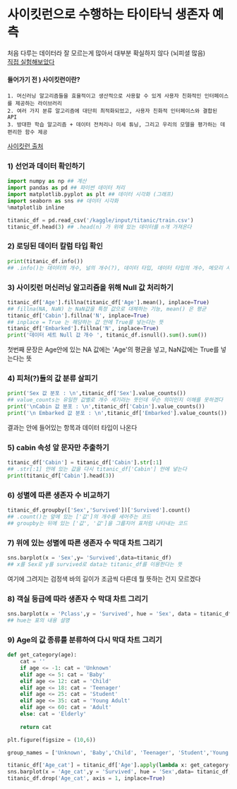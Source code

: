 # 사이킷런으로 수행하는 타이타닉 생존자 예측
처음 다루는 데이터라 잘 모르는게 많아서 대부분 확실하지 않다 (뇌피셜 많음)   
[직접 실험해보았다](https://colab.research.google.com/drive/1rYIpGkYmJ1BktWhK8E4XfIyGWBLg3Gu6)   
#### 들어가기 전 ) 사이킷런이란? 
```
1. 머신러닝 알고리즘들을 효율적이고 생산적으로 사용할 수 있게 사용자 친화적인 인터페이스를 제공하는 라이브러리
2. 여러 가지 분류 알고리즘에 대단히 최적화되었고, 사용자 친화적 인터페이스와 결합된 API
3. 방대한 학습 알고리즘 + 데이터 전처리나 미세 튜닝, 그리고 우리의 모델을 평가하는 데 편리한 함수 제공
```

[사이킷런 출처](http://www.datamarket.kr/xe/index.php?mid=board_oFxn34&listStyle=gallery&document_srl=25783)

### 1) 선언과 데이터 확인하기

```python
import numpy as np ## 계산
import pandas as pd ## 파이썬 데이터 처리
import matplotlib.pyplot as plt ## 데이터 시각화 (그래프)
import seaborn as sns ## 데이터 시각화
%matplotlib inline

titanic_df = pd.read_csv('/kaggle/input/titanic/train.csv')
titanic_df.head(3) ## .head(n) 가 위에 있는 데이터를 n개 가져온다
```

### 2) 로딩된 데이터 칼럼 타입 확인

```python
print(titanic_df.info())
## .info()는 데이터의 개수, 널의 개수(?), 데이터 타입, 데이터 타입의 개수, 메모리 사용한 양을 알 수 있다
```

### 3) 사이킷런 머신러닝 알고리즘을 위해 Null 값 처리하기

```python
titanic_df['Age'].fillna(titanic_df['Age'].mean(), inplace=True)
## fillna(NA, NaN) 는 NaN값을 특정 값으로 대체하는 기능, mean() 은 평균
titanic_df['Cabin'].fillna('N', inplace=True)
## inplace = True 는 해당하는 값 안에 True를 넣는다는 뜻
titanic_df['Embarked'].fillna('N', inplace=True)
print('데이터 세트 Null 값 개수 ', titanic_df.isnull().sum().sum())
```  
첫번째 문장은 Age안에 있는 NA 값에는 'Age'의 평균을 넣고, NaN값에는 True를 넣는다는 뜻  

### 4) 피처(?)들의 값 분류 살피기  
```python
print('Sex 값 분포 : \n',titanic_df['Sex'].value_counts())
## value_counts는 유일한 값별로 개수 세기라는 뜻인데 무슨 의미인지 이해를 못하겠다
print('\nCabin 값 분포 : \n',titanic_df['Cabin'].value_counts())
print('\n Embarked 값 분포 : \n',titanic_df['Embarked'].value_counts())
```
결과는 안에 들어있는 항목과 데이터 타입이 나온다  

### 5) cabin 속성 앞 문자만 추출하기

```python
titanic_df['Cabin'] = titanic_df['Cabin'].str[:1]
## .str[:1] 안에 있는 값을 다시 titanic_df['Cabin'] 안에 넣는다
print(titanic_df['Cabin'].head(3))
```

### 6) 성별에 따른 생존자 수 비교하기

```python
titanic_df.groupby(['Sex','Survived'])['Survived'].count()
## .count()는 앞에 있는 ['값']의 개수를 세어주는 코드
## groupby는 뒤에 있는 ['값', '값']을 그룹지어 표처럼 나타내는 코드
``` 

### 7) 위에 있는 성별에 따른 생존자 수 막대 차트 그리기

```python
sns.barplot(x = 'Sex',y= 'Survived',data=titanic_df)
## x를 Sex로 y를 survived로 data는 titanic_df를 이용한다는 뜻
```
여기에 그려지는 검정색 바의 길이가 조금씩 다른데 뭘 뜻하는 건지 모르겠다  

### 8) 객실 등급에 따라 생존자 수 막대 차트 그리기

```python
sns.barplot(x = 'Pclass',y = 'Survived', hue = 'Sex', data = titanic_df)
## hue는 표의 내용 설명
```

### 9) Age의 값 종류를 분류하여 다시 막대 차트 그리기

```python
def get_category(age):
    cat = ''
    if age <= -1: cat = 'Unknown'
    elif age <= 5: cat = 'Baby'
    elif age <= 12: cat = 'Child'
    elif age <= 18: cat = 'Teenager'
    elif age <= 25: cat = 'Student'
    elif age <= 35: cat = 'Young Adult'
    elif age <= 60: cat = 'Adult'
    else: cat = 'Elderly'
        
    return cat

plt.figure(figsize = (10,6))

group_names = ['Unknown', 'Baby','Child', 'Teenager', 'Student','Young Adult', 'Adult','Elderly']

titanic_df['Age_cat'] = titanic_df['Age'].apply(lambda x: get_category(x))
sns.barplot(x = 'Age_cat',y = 'Survived', hue = 'Sex',data= titanic_df, order = group_names)
titanic_df.drop('Age_cat', axis = 1, inplace=True)
```

